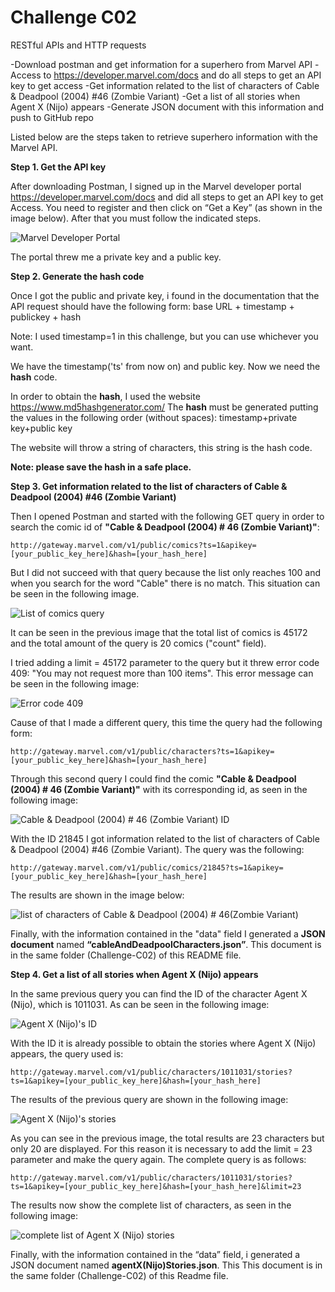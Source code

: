 # Challenge C02
RESTful APIs and HTTP requests

-Download postman and get information for a superhero from Marvel API
-Access to https://developer.marvel.com/docs and do all steps to get an API key to get access
-Get information related to the list of characters of Cable & Deadpool (2004) #46 (Zombie Variant)
-Get a list of all stories when Agent X (Nijo) appears
-Generate JSON document with this information and push to GitHub repo

Listed below are the steps taken to retrieve superhero information with the Marvel API.

**Step 1. Get the API key**

After downloading Postman, I signed up in the Marvel developer portal https://developer.marvel.com/docs and did all steps to get an API key to get Access. You need to register and then click on “Get a Key” (as shown in the image below). After that you must follow the indicated steps.

![Marvel Developer Portal](img/img-1.png)

The portal threw me a private key and a public key. 


**Step 2. Generate the hash code**

Once I got the public and private key, i found in the documentation that the API request should have the following form: base URL + timestamp + publickey + hash

Note: I used timestamp=1 in this challenge, but you can use whichever you want.

We have the timestamp('ts' from now on) and public key. Now we need the **hash** code.

In order to obtain the **hash**, I used the website  https://www.md5hashgenerator.com/ 
The **hash** must be generated putting the values in the following order (without spaces): timestamp+private key+public key

The website will throw a string of characters, this string is the hash code.

**Note: please save the hash in a safe place.**


**Step 3. Get information related to the list of characters of Cable & Deadpool (2004) #46 (Zombie Variant)**

Then I opened Postman and started with the following GET query in order to search the comic id of **"Cable & Deadpool (2004) # 46 (Zombie Variant)"**: 

```
http://gateway.marvel.com/v1/public/comics?ts=1&apikey=[your_public_key_here]&hash=[your_hash_here]
```

But I did not succeed with that query because the list only reaches 100 and when you search for the word "Cable" there is no match. This situation can be seen in the following image.

![List of comics query](img/img-2.png)

It can be seen in the previous image that the total list of comics is 45172 and the total amount of the query is 20 comics ("count" field).

I tried adding a limit = 45172 parameter to the query but it threw error code 409: "You may not request more than 100 items". This error message can be seen in the following image:

![Error code 409](img/img-3.png)

Cause of that I made a different query, this time the query had the following form: 

```
http://gateway.marvel.com/v1/public/characters?ts=1&apikey=[your_public_key_here]&hash=[your_hash_here]
```

Through this second query I could find the comic **"Cable & Deadpool (2004) # 46 (Zombie Variant)"** with its corresponding id, as seen in the following image:

![Cable & Deadpool (2004) # 46 (Zombie Variant) ID](img/img-4.png)

With the ID 21845 I got information related to the list of characters of Cable & Deadpool (2004) #46 (Zombie Variant). The query was the following:

```
http://gateway.marvel.com/v1/public/comics/21845?ts=1&apikey=[your_public_key_here]&hash=[your_hash_here]
```
The results are shown in the image below:

![list of characters of Cable & Deadpool (2004) # 46(Zombie Variant)](img/img-5.png)

Finally, with the information contained in the "data" field I generated a **JSON document** named **“cableAndDeadpoolCharacters.json”**. This document is in the same folder (Challenge-C02)  of this README file.

**Step 4. Get a list of all stories when Agent X (Nijo) appears**

In the same previous query you can find the ID of the character Agent X (Nijo), which is 1011031. As can be seen in the following image:

![Agent X (Nijo)'s ID](img/img-6.png)

With the ID it is already possible to obtain the stories where Agent X (Nijo) appears, the query used is:

```
http://gateway.marvel.com/v1/public/characters/1011031/stories?ts=1&apikey=[your_public_key_here]&hash=[your_hash_here]
```

The results of the previous query are shown in the following image: 

![Agent X (Nijo)'s stories](img/img-7.png)

As you can see in the previous image, the total results are 23 characters but only 20 are displayed. For this reason it is necessary to add the limit = 23 parameter and make the query again. The complete query is as follows:

```
http://gateway.marvel.com/v1/public/characters/1011031/stories?ts=1&apikey=[your_public_key_here]&hash=[your_hash_here]&limit=23
```

The results now show the complete list of characters, as seen in the following image:

![complete list of Agent X (Nijo) stories](img/img-8.png)

Finally, with the information contained in the “data” field, i generated a JSON document named **agentX(Nijo)Stories.json**. This This document is in the same folder (Challenge-C02)  of this Readme file.  